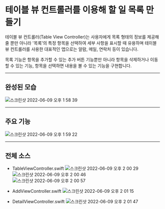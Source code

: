 # 테이블 뷰 컨트롤러를 이용해 할 일 목록 만들기
테이블 뷰 컨트롤러(Table View Controller)는 사용자에게 목록 형태의 정보를 제공해 줄 뿐만 아니라 '목록'의 특정 항목을 선택하여 세부 사항을 표시할 때 유용하며 테이블 뷰 컨트롤러를 사용한 대표적인 앱으로는 알람, 메일, 연락처 등이 있습니다.

목록 기능은 항목을 추가할 수 있는 추가 버튼 기능뿐만 아니라 항목을 삭제하거나 이동할 수 있는 기능, 항목을 선택하면 내용을 볼 수 있는 기능을 구현합니다. 

------------------------------------------------------------------------

## 완성된 모습

![스크린샷 2022-06-09 오후 1 58 39](https://user-images.githubusercontent.com/106981296/173359479-45c7f48f-f02d-4ef1-873a-cdb1fd0bf02f.png)

---------------------------------------------------------------------------

## 주요 기능

![스크린샷 2022-06-09 오후 1 59 22](https://user-images.githubusercontent.com/106981296/173361450-10958bb4-fe01-492f-a72b-7a53dc2d7e6a.png)


---------------------------------------------------------------------------

## 전체 소스
* TableViewController.swift
![스크린샷 2022-06-09 오후 2 00 29](https://user-images.githubusercontent.com/106981296/173361161-8b9c8f6e-cca3-4516-b1a0-646cf30dd4bc.png)
![스크린샷 2022-06-09 오후 2 00 46](https://user-images.githubusercontent.com/106981296/173361181-1d4adfd9-acdb-463f-845e-196f4b8c4f16.png)
![스크린샷 2022-06-09 오후 2 00 57](https://user-images.githubusercontent.com/106981296/173361202-eea6c216-1402-4af1-8ce4-3e80b793b4f3.png)



* AddViewController.swift
![스크린샷 2022-06-09 오후 2 01 15](https://user-images.githubusercontent.com/106981296/173361044-56ce5c9b-0e3a-4190-b5ce-d66f8f388afd.png)




* DetailViewController.swift
![스크린샷 2022-06-09 오후 2 01 47](https://user-images.githubusercontent.com/106981296/173360790-a2e0292d-e87b-460c-ab24-54b5e3933cf3.png)





